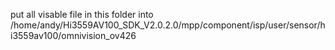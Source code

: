 
put all visable file in this folder into
/home/andy/Hi3559AV100_SDK_V2.0.2.0/mpp/component/isp/user/sensor/hi3559av100/omnivision_ov426


